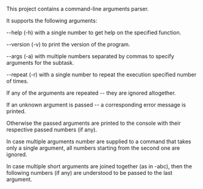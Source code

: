 This project contains a command-line arguments parser.

It supports the following arguments:

--help (-h) with a single number to get help on the specified function.

--version (-v) to print the version of the program.

--args (-a) with multiple numbers separated by commas to specify arguments for the subtask.

--repeat (-r) with a single number to repeat the execution specified number of times.


If any of the arguments are repeated -- they are ignored altogether.

If an unknown argument is passed -- a corresponding error message is printed.

Otherwise the passed arguments are printed to the console with their respective passed numbers (if any).

In case multiple arguments number are supplied to a command that takes only a single argument, all numbers starting from the second one are ignored.

In case multiple short arguments are joined together (as in -abc), then the following numbers (if any) are understood to be passed to the last argument.
